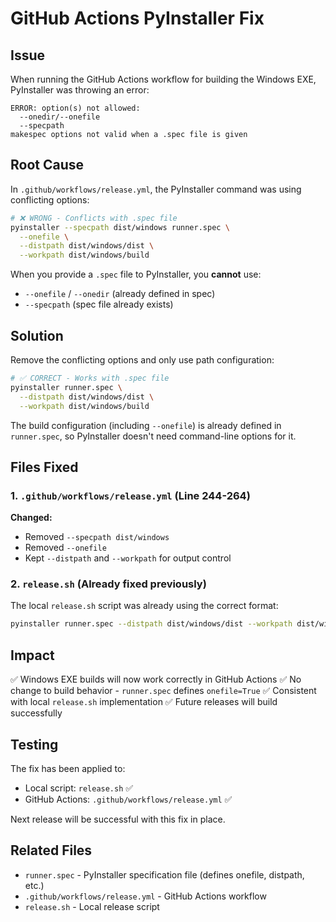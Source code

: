 # GitHub Actions PyInstaller Fix

## Issue
When running the GitHub Actions workflow for building the Windows EXE, PyInstaller was throwing an error:

```
ERROR: option(s) not allowed:
  --onedir/--onefile
  --specpath
makespec options not valid when a .spec file is given
```

## Root Cause
In `.github/workflows/release.yml`, the PyInstaller command was using conflicting options:

```bash
# ❌ WRONG - Conflicts with .spec file
pyinstaller --specpath dist/windows runner.spec \
  --onefile \
  --distpath dist/windows/dist \
  --workpath dist/windows/build
```

When you provide a `.spec` file to PyInstaller, you **cannot** use:
- `--onefile` / `--onedir` (already defined in spec)
- `--specpath` (spec file already exists)

## Solution
Remove the conflicting options and only use path configuration:

```bash
# ✅ CORRECT - Works with .spec file
pyinstaller runner.spec \
  --distpath dist/windows/dist \
  --workpath dist/windows/build
```

The build configuration (including `--onefile`) is already defined in `runner.spec`, so PyInstaller doesn't need command-line options for it.

## Files Fixed

### 1. `.github/workflows/release.yml` (Line 244-264)
**Changed:**
- Removed `--specpath dist/windows`
- Removed `--onefile`
- Kept `--distpath` and `--workpath` for output control

### 2. `release.sh` (Already fixed previously)
The local `release.sh` script was already using the correct format:
```bash
pyinstaller runner.spec --distpath dist/windows/dist --workpath dist/windows/build
```

## Impact

✅ Windows EXE builds will now work correctly in GitHub Actions
✅ No change to build behavior - `runner.spec` defines `onefile=True`
✅ Consistent with local `release.sh` implementation
✅ Future releases will build successfully

## Testing

The fix has been applied to:
- Local script: `release.sh` ✅
- GitHub Actions: `.github/workflows/release.yml` ✅

Next release will be successful with this fix in place.

## Related Files
- `runner.spec` - PyInstaller specification file (defines onefile, distpath, etc.)
- `.github/workflows/release.yml` - GitHub Actions workflow
- `release.sh` - Local release script
